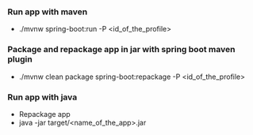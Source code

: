 
### Run app with maven ###
* ./mvnw spring-boot:run -P <id_of_the_profile>

### Package and repackage app in jar with spring boot maven plugin ###
* ./mvnw clean package spring-boot:repackage -P <id_of_the_profile>

### Run app with java ###
* Repackage app
* java -jar target/<name_of_the_app>.jar